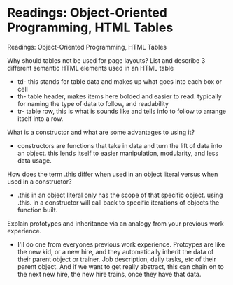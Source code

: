 # Readings: Object-Oriented Programming, HTML Tables

Readings: Object-Oriented Programming, HTML Tables

Why should tables not be used for page layouts?
List and describe 3 different semantic HTML elements used in an HTML table

- td- this stands for table data and makes up what goes into each box or cell
- th- table header, makes items here bolded and easier to read. typically for naming the type of data to follow, and readability
- tr- table row, this is what is sounds like and tells info to follow to arrange itself into a row.

What is a constructor and what are some advantages to using it?

- constructors are functions that take in data and turn the lift of data into an object. this lends itself to easier manipulation, modularity, and less data usage.
  
How does the term .this differ when used in an object literal versus when used in a constructor?

- .this in an object literal only has the scope of that specific object. using .this. in a constructor will call back to specific iterations of objects the function built.

Explain prototypes and inheritance via an analogy from your previous work experience.

- I'll do one from everyones previous work experience. Protoypes are like the new kid, or a new hire, and they automatically inherit the data of their parent object or trainer. Job description, daily tasks, etc  of their parent object. And if we want to get really abstract, this can chain on to the next new hire, the new hire trains, once they have that data.

<!-- NOTE: This is a very common front end developer interview question -->